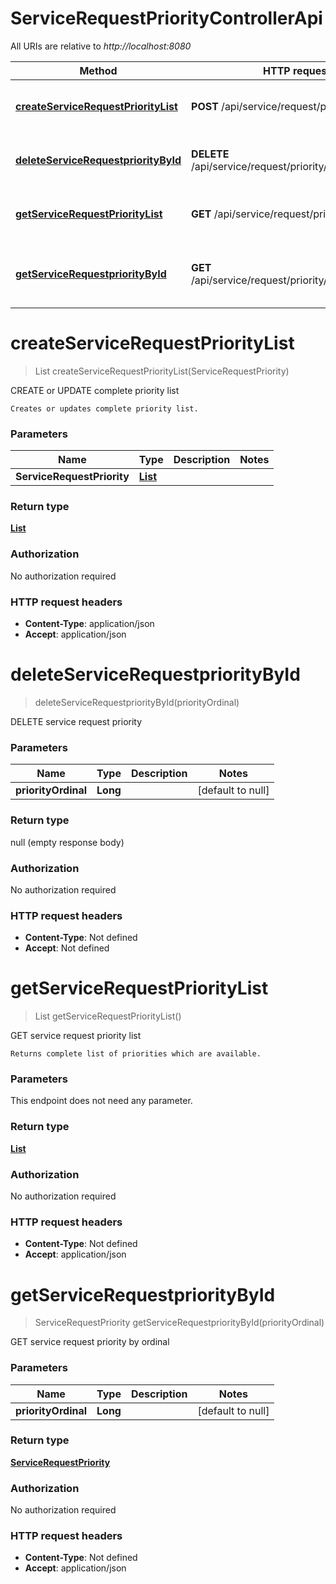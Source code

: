 # ServiceRequestPriorityControllerApi

All URIs are relative to *http://localhost:8080*

| Method | HTTP request | Description |
|------------- | ------------- | -------------|
| [**createServiceRequestPriorityList**](ServiceRequestPriorityControllerApi.md#createServiceRequestPriorityList) | **POST** /api/service/request/priority | CREATE or UPDATE complete priority list |
| [**deleteServiceRequestpriorityById**](ServiceRequestPriorityControllerApi.md#deleteServiceRequestpriorityById) | **DELETE** /api/service/request/priority/{priorityOrdinal} | DELETE service request priority |
| [**getServiceRequestPriorityList**](ServiceRequestPriorityControllerApi.md#getServiceRequestPriorityList) | **GET** /api/service/request/priority | GET service request priority list |
| [**getServiceRequestpriorityById**](ServiceRequestPriorityControllerApi.md#getServiceRequestpriorityById) | **GET** /api/service/request/priority/{priorityOrdinal} | GET service request priority by ordinal |


<a name="createServiceRequestPriorityList"></a>
# **createServiceRequestPriorityList**
> List createServiceRequestPriorityList(ServiceRequestPriority)

CREATE or UPDATE complete priority list

    Creates or updates complete priority list.

### Parameters

|Name | Type | Description  | Notes |
|------------- | ------------- | ------------- | -------------|
| **ServiceRequestPriority** | [**List**](../Models/ServiceRequestPriority.md)|  | |

### Return type

[**List**](../Models/ServiceRequestPriority.md)

### Authorization

No authorization required

### HTTP request headers

- **Content-Type**: application/json
- **Accept**: application/json

<a name="deleteServiceRequestpriorityById"></a>
# **deleteServiceRequestpriorityById**
> deleteServiceRequestpriorityById(priorityOrdinal)

DELETE service request priority

### Parameters

|Name | Type | Description  | Notes |
|------------- | ------------- | ------------- | -------------|
| **priorityOrdinal** | **Long**|  | [default to null] |

### Return type

null (empty response body)

### Authorization

No authorization required

### HTTP request headers

- **Content-Type**: Not defined
- **Accept**: Not defined

<a name="getServiceRequestPriorityList"></a>
# **getServiceRequestPriorityList**
> List getServiceRequestPriorityList()

GET service request priority list

    Returns complete list of priorities which are available.

### Parameters
This endpoint does not need any parameter.

### Return type

[**List**](../Models/ServiceRequestPriority.md)

### Authorization

No authorization required

### HTTP request headers

- **Content-Type**: Not defined
- **Accept**: application/json

<a name="getServiceRequestpriorityById"></a>
# **getServiceRequestpriorityById**
> ServiceRequestPriority getServiceRequestpriorityById(priorityOrdinal)

GET service request priority by ordinal

### Parameters

|Name | Type | Description  | Notes |
|------------- | ------------- | ------------- | -------------|
| **priorityOrdinal** | **Long**|  | [default to null] |

### Return type

[**ServiceRequestPriority**](../Models/ServiceRequestPriority.md)

### Authorization

No authorization required

### HTTP request headers

- **Content-Type**: Not defined
- **Accept**: application/json

